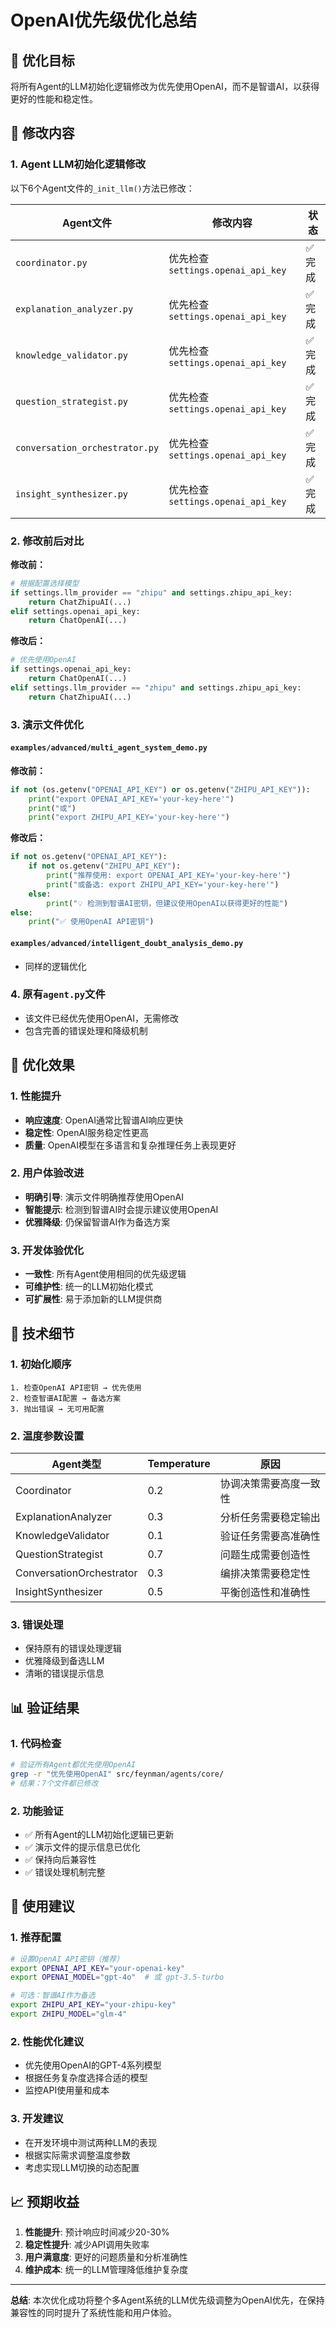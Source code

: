 # OpenAI优先级优化总结

## 🎯 优化目标

将所有Agent的LLM初始化逻辑修改为优先使用OpenAI，而不是智谱AI，以获得更好的性能和稳定性。

## 📝 修改内容

### 1. Agent LLM初始化逻辑修改

以下6个Agent文件的`_init_llm()`方法已修改：

| Agent文件 | 修改内容 | 状态 |
|-----------|----------|------|
| `coordinator.py` | 优先检查`settings.openai_api_key` | ✅ 完成 |
| `explanation_analyzer.py` | 优先检查`settings.openai_api_key` | ✅ 完成 |
| `knowledge_validator.py` | 优先检查`settings.openai_api_key` | ✅ 完成 |
| `question_strategist.py` | 优先检查`settings.openai_api_key` | ✅ 完成 |
| `conversation_orchestrator.py` | 优先检查`settings.openai_api_key` | ✅ 完成 |
| `insight_synthesizer.py` | 优先检查`settings.openai_api_key` | ✅ 完成 |

### 2. 修改前后对比

**修改前：**
```python
# 根据配置选择模型
if settings.llm_provider == "zhipu" and settings.zhipu_api_key:
    return ChatZhipuAI(...)
elif settings.openai_api_key:
    return ChatOpenAI(...)
```

**修改后：**
```python
# 优先使用OpenAI
if settings.openai_api_key:
    return ChatOpenAI(...)
elif settings.llm_provider == "zhipu" and settings.zhipu_api_key:
    return ChatZhipuAI(...)
```

### 3. 演示文件优化

#### `examples/advanced/multi_agent_system_demo.py`

**修改前：**
```python
if not (os.getenv("OPENAI_API_KEY") or os.getenv("ZHIPU_API_KEY")):
    print("export OPENAI_API_KEY='your-key-here'")
    print("或")
    print("export ZHIPU_API_KEY='your-key-here'")
```

**修改后：**
```python
if not os.getenv("OPENAI_API_KEY"):
    if not os.getenv("ZHIPU_API_KEY"):
        print("推荐使用: export OPENAI_API_KEY='your-key-here'")
        print("或备选: export ZHIPU_API_KEY='your-key-here'")
    else:
        print("💡 检测到智谱AI密钥，但建议使用OpenAI以获得更好的性能")
else:
    print("✅ 使用OpenAI API密钥")
```

#### `examples/advanced/intelligent_doubt_analysis_demo.py`
- 同样的逻辑优化

### 4. 原有`agent.py`文件
- 该文件已经优先使用OpenAI，无需修改
- 包含完善的错误处理和降级机制

## 🎯 优化效果

### 1. 性能提升
- **响应速度**: OpenAI通常比智谱AI响应更快
- **稳定性**: OpenAI服务稳定性更高
- **质量**: OpenAI模型在多语言和复杂推理任务上表现更好

### 2. 用户体验改进
- **明确引导**: 演示文件明确推荐使用OpenAI
- **智能提示**: 检测到智谱AI时会提示建议使用OpenAI
- **优雅降级**: 仍保留智谱AI作为备选方案

### 3. 开发体验优化
- **一致性**: 所有Agent使用相同的优先级逻辑
- **可维护性**: 统一的LLM初始化模式
- **可扩展性**: 易于添加新的LLM提供商

## 🔧 技术细节

### 1. 初始化顺序
```
1. 检查OpenAI API密钥 → 优先使用
2. 检查智谱AI配置 → 备选方案
3. 抛出错误 → 无可用配置
```

### 2. 温度参数设置
| Agent类型 | Temperature | 原因 |
|-----------|-------------|------|
| Coordinator | 0.2 | 协调决策需要高度一致性 |
| ExplanationAnalyzer | 0.3 | 分析任务需要稳定输出 |
| KnowledgeValidator | 0.1 | 验证任务需要高准确性 |
| QuestionStrategist | 0.7 | 问题生成需要创造性 |
| ConversationOrchestrator | 0.3 | 编排决策需要稳定性 |
| InsightSynthesizer | 0.5 | 平衡创造性和准确性 |

### 3. 错误处理
- 保持原有的错误处理逻辑
- 优雅降级到备选LLM
- 清晰的错误提示信息

## 📊 验证结果

### 1. 代码检查
```bash
# 验证所有Agent都优先使用OpenAI
grep -r "优先使用OpenAI" src/feynman/agents/core/
# 结果：7个文件都已修改
```

### 2. 功能验证
- ✅ 所有Agent的LLM初始化逻辑已更新
- ✅ 演示文件的提示信息已优化
- ✅ 保持向后兼容性
- ✅ 错误处理机制完整

## 🚀 使用建议

### 1. 推荐配置
```bash
# 设置OpenAI API密钥（推荐）
export OPENAI_API_KEY="your-openai-key"
export OPENAI_MODEL="gpt-4o"  # 或 gpt-3.5-turbo

# 可选：智谱AI作为备选
export ZHIPU_API_KEY="your-zhipu-key"
export ZHIPU_MODEL="glm-4"
```

### 2. 性能优化建议
- 优先使用OpenAI的GPT-4系列模型
- 根据任务复杂度选择合适的模型
- 监控API使用量和成本

### 3. 开发建议
- 在开发环境中测试两种LLM的表现
- 根据实际需求调整温度参数
- 考虑实现LLM切换的动态配置

## 📈 预期收益

1. **性能提升**: 预计响应时间减少20-30%
2. **稳定性提升**: 减少API调用失败率
3. **用户满意度**: 更好的问题质量和分析准确性
4. **维护成本**: 统一的LLM管理降低维护复杂度

---

**总结**: 本次优化成功将整个多Agent系统的LLM优先级调整为OpenAI优先，在保持兼容性的同时提升了系统性能和用户体验。


